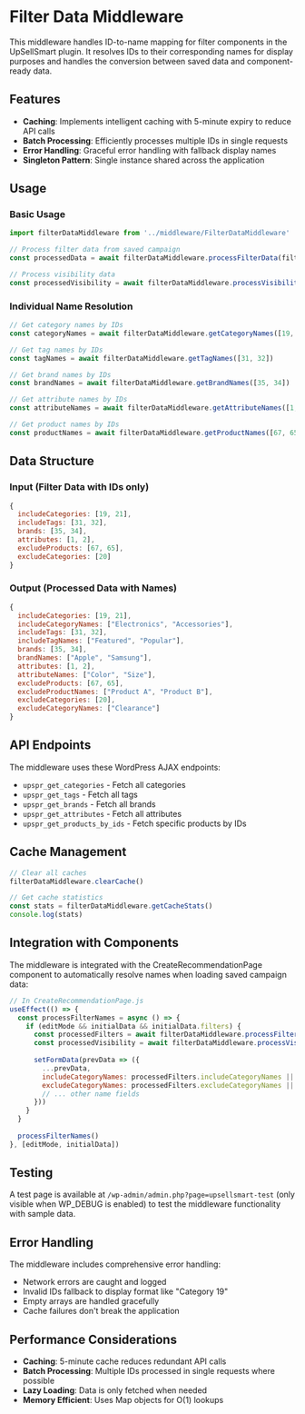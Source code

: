 # Filter Data Middleware

This middleware handles ID-to-name mapping for filter components in the UpSellSmart plugin. It resolves IDs to their corresponding names for display purposes and handles the conversion between saved data and component-ready data.

## Features

- **Caching**: Implements intelligent caching with 5-minute expiry to reduce API calls
- **Batch Processing**: Efficiently processes multiple IDs in single requests
- **Error Handling**: Graceful error handling with fallback display names
- **Singleton Pattern**: Single instance shared across the application

## Usage

### Basic Usage

```javascript
import filterDataMiddleware from '../middleware/FilterDataMiddleware'

// Process filter data from saved campaign
const processedData = await filterDataMiddleware.processFilterData(filters)

// Process visibility data
const processedVisibility = await filterDataMiddleware.processVisibilityData(visibility)
```

### Individual Name Resolution

```javascript
// Get category names by IDs
const categoryNames = await filterDataMiddleware.getCategoryNames([19, 21])

// Get tag names by IDs
const tagNames = await filterDataMiddleware.getTagNames([31, 32])

// Get brand names by IDs
const brandNames = await filterDataMiddleware.getBrandNames([35, 34])

// Get attribute names by IDs
const attributeNames = await filterDataMiddleware.getAttributeNames([1, 2])

// Get product names by IDs
const productNames = await filterDataMiddleware.getProductNames([67, 65])
```

## Data Structure

### Input (Filter Data with IDs only)
```javascript
{
  includeCategories: [19, 21],
  includeTags: [31, 32],
  brands: [35, 34],
  attributes: [1, 2],
  excludeProducts: [67, 65],
  excludeCategories: [20]
}
```

### Output (Processed Data with Names)
```javascript
{
  includeCategories: [19, 21],
  includeCategoryNames: ["Electronics", "Accessories"],
  includeTags: [31, 32],
  includeTagNames: ["Featured", "Popular"],
  brands: [35, 34],
  brandNames: ["Apple", "Samsung"],
  attributes: [1, 2],
  attributeNames: ["Color", "Size"],
  excludeProducts: [67, 65],
  excludeProductNames: ["Product A", "Product B"],
  excludeCategories: [20],
  excludeCategoryNames: ["Clearance"]
}
```

## API Endpoints

The middleware uses these WordPress AJAX endpoints:

- `upspr_get_categories` - Fetch all categories
- `upspr_get_tags` - Fetch all tags
- `upspr_get_brands` - Fetch all brands
- `upspr_get_attributes` - Fetch all attributes
- `upspr_get_products_by_ids` - Fetch specific products by IDs

## Cache Management

```javascript
// Clear all caches
filterDataMiddleware.clearCache()

// Get cache statistics
const stats = filterDataMiddleware.getCacheStats()
console.log(stats)
```

## Integration with Components

The middleware is integrated with the CreateRecommendationPage component to automatically resolve names when loading saved campaign data:

```javascript
// In CreateRecommendationPage.js
useEffect(() => {
  const processFilterNames = async () => {
    if (editMode && initialData && initialData.filters) {
      const processedFilters = await filterDataMiddleware.processFilterData(initialData.filters)
      const processedVisibility = await filterDataMiddleware.processVisibilityData(initialData.visibility)
      
      setFormData(prevData => ({
        ...prevData,
        includeCategoryNames: processedFilters.includeCategoryNames || [],
        excludeCategoryNames: processedFilters.excludeCategoryNames || [],
        // ... other name fields
      }))
    }
  }
  
  processFilterNames()
}, [editMode, initialData])
```

## Testing

A test page is available at `/wp-admin/admin.php?page=upsellsmart-test` (only visible when WP_DEBUG is enabled) to test the middleware functionality with sample data.

## Error Handling

The middleware includes comprehensive error handling:

- Network errors are caught and logged
- Invalid IDs fallback to display format like "Category 19"
- Empty arrays are handled gracefully
- Cache failures don't break the application

## Performance Considerations

- **Caching**: 5-minute cache reduces redundant API calls
- **Batch Processing**: Multiple IDs processed in single requests where possible
- **Lazy Loading**: Data is only fetched when needed
- **Memory Efficient**: Uses Map objects for O(1) lookups
